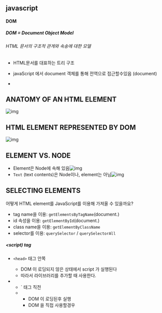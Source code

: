 ## javascript

#### DOM

##### DOM = Document Object Model

###### HTML 문서의 구조적 관게와 속송에 대한 모델

- HTML문서를 대표하는 트리 구조

- javaScript 에서 document 객체를 통해 전역으로 접근할수있음 (document)

- 

  ## ANATOMY OF AN HTML ELEMENT

  ![img](https://s3.ap-northeast-2.amazonaws.com/learn.codestate.com/precourse/201811/documents/dom/element_anatomy.png)

  ## HTML ELEMENT REPRESENTED BY DOM

  ![img](https://s3.ap-northeast-2.amazonaws.com/learn.codestate.com/precourse/201811/documents/dom/dom_p.png)

  

  

  ## ELEMENT VS. NODE

  - Element은 Node에 속해 있음![img](https://s3.ap-northeast-2.amazonaws.com/learn.codestate.com/precourse/201811/documents/dom/element_interface.png)
  - `Text` (text contents)은 Node이나, element는 아님![img](https://s3.ap-northeast-2.amazonaws.com/learn.codestate.com/precourse/201811/documents/dom/text_interface.png)

  ## SELECTING ELEMENTS

  어떻게 HTML element를 JavaScript를 이용해 가져올 수 있을까요?

  - tag name을 이용: `getElementsByTagName`(document.)
  - id 속성을 이용: `getElementById`(document.)
  - class name을 이용: `getElementByClassName`
  - selector를 이용: `querySelector` / `querySelectorAll`

  ##### <script) tag

  - `<head>` 태그 안쪽
    - DOM 이 로딩되지 않은 상태에서 script  가 실행된다 
    - 따라서 라이브러리를 추가할 때 사용한다.

- - `</body> 태그 직전
  - - DOM 이 로딩된후 실행
    - DOM 을 직접 사용할경우
